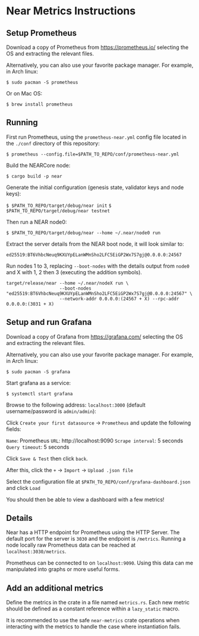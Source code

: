 # Near Metrics Instructions

## Setup Prometheus

Download a copy of Prometheus from https://prometheus.io/ selecting the OS and extracting the relevant files.

Alternatively, you can also use your favorite package manager. For example, in Arch linux:

`$ sudo pacman -S prometheus`

Or on Mac OS:

`$ brew install prometheus`

## Running

First run Prometheus, using the `prometheus-near.yml` config file located in the `./conf` directory of this repository:

`$ prometheus --config.file=$PATH_TO_REPO/conf/prometheus-near.yml`

Build the NEARCore node:

`$ cargo build -p near`

Generate the initial configuration (genesis state, validator keys and node keys):

`$ $PATH_TO_REPO/target/debug/near init`
`$ $PATH_TO_REPO/target/debug/near testnet`

Then run a NEAR node0:

`$ $PATH_TO_REPO/target/debug/near --home ~/.near/node0 run`

Extract the server details from the NEAR boot node, it will look similar to:

`ed25519:BT6VhbcNeuq9KXUYpELanWMnSho2LFC5EiGP2Wx7S7gj@0.0.0.0:24567`

Run nodes 1 to 3, replacing `--boot-nodes` with the details output from `node0`
and X with 1, 2 then 3 (executing the addition symbols).

```
target/release/near --home ~/.near/nodeX run \
                    --boot-nodes "ed25519:BT6VhbcNeuq9KXUYpELanWMnSho2LFC5EiGP2Wx7S7gj@0.0.0.0:24567" \
                    --network-addr 0.0.0.0:(24567 + X) --rpc-addr 0.0.0.0:(3031 + X)
```

## Setup and run Grafana

Download a copy of Grafana from https://grafana.com/ selecting the OS and extracting the relevant files.

Alternatively, you can also use your favorite package manager. For example, in Arch linux:

`$ sudo pacman -S grafana`

Start grafana as a service:

`$ systemctl start grafana`

Browse to the following address: `localhost:3000` (default username/password is `admin/admin`):

Click `Create your first datasource` -> `Prometheus` and update the following fields:

`Name`: Prometheus
`URL`: http://localhost:9090
`Scrape interval`: 5 seconds
`Query timeout`: 5 seconds

Click `Save & Test` then click `back`.

After this, click the `+` -> `Import` -> `Upload .json file`

Select the configuration file at `$PATH_TO_REPO/conf/grafana-dashboard.json` and click `Load`

You should then be able to view a dashboard with a few metrics!

## Details

Near has a HTTP endpoint for Prometheus using the HTTP Server. The default port
for the server is `3030` and the endpoint is `/metrics`. Running a node locally raw
Prometheus data can be reached at `localhost:3030/metrics`.

Prometheus can be connected to on `localhost:9090`. Using this data can me
manipulated into graphs or more useful forms.

## Add an additional metrics

Define the metrics in the crate in a file named `metrics.rs`. Each new metric should
be defined as a constant reference within a `lazy_static` macro.

It is recommended to use the safe `near-metrics` crate operations when interacting
with the metrics to handle the case where instantiation fails.
